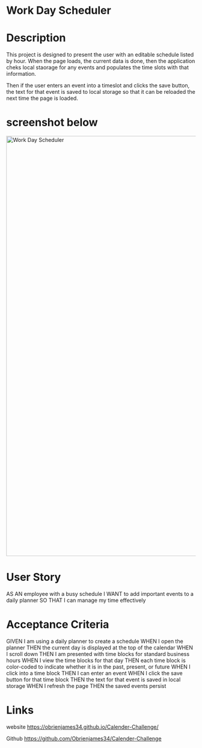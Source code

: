 # Work Day Scheduler

# Description

This project is designed to present the user with an editable schedule listed by hour. When the page loads, the current data is done, then the application cheks local staorage for any events and populates the time slots with that information.

Then if the user enters an event into a timeslot and clicks the save button, the text for that event is saved to local storage so that it can be reloaded the next time the page is loaded.

# screenshot below

<img width="1118" alt="Work Day Scheduler" src="https://user-images.githubusercontent.com/101817569/184656857-77302d31-b9f7-4fa0-8e68-45b1c8d65d81.png">



# User Story

AS AN employee with a busy schedule
I WANT to add important events to a daily planner
SO THAT I can manage my time effectively

# Acceptance Criteria

GIVEN I am using a daily planner to create a schedule
WHEN I open the planner
THEN the current day is displayed at the top of the calendar
WHEN I scroll down
THEN I am presented with time blocks for standard business hours
WHEN I view the time blocks for that day
THEN each time block is color-coded to indicate whether it is in the past, present, or future
WHEN I click into a time block
THEN I can enter an event
WHEN I click the save button for that time block
THEN the text for that event is saved in local storage
WHEN I refresh the page
THEN the saved events persist

# Links

website
https://obrienjames34.github.io/Calender-Challenge/

Github
https://github.com/Obrienjames34/Calender-Challenge
